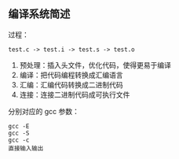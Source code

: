 ## 编译系统简述

过程：

```
test.c -> test.i -> test.s -> test.o
```



1. 预处理：插入头文件，优化代码，使得更易于编译
2. 编译：把代码编程转换成汇编语言
3. 汇编：汇编代码转换成二进制代码
4. 连接：连接二进制代码成可执行文件



分别对应的 gcc 参数：

```shell
gcc -E
gcc -S
gcc -c
直接输入输出
```







